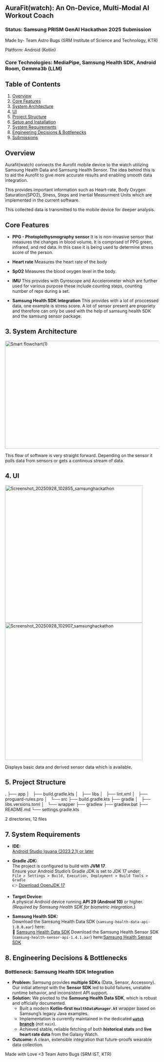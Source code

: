 ## AuraFit(watch): An On-Device, Multi-Modal AI Workout Coach
### Status: Samsung PRISM GenAI Hackathon 2025 Submission
Made by- Team Astro Bugs (SRM Institute of Science and Technology, KTR)

Platform: Android (Kotlin)

### Core Technologies: MediaPipe, Samsung Health SDK, Android Room, Gemma3b (LLM)
## Table of Contents

1. [Overview](#overview)
2. [Core Features](#core-features)
3. [System Architecture](#system-architecture)
4. [UI](#UI)
5. [Project Structure](#project-structure)
6. [Setup and Installation](#setup-and-installation)
7. [System Requirements](#system-requirements)
8. [Engineering Decisions & Bottlenecks](#engineering-decisions--bottlenecks)
9. [Submissions](#submissions)

## Overview
Aurafit(watch) connects the Aurofit mobile device to the watch utilizing Samsung Health Data and Samsung Health Sensor. The idea behind this is to aid the Aurofit to give more accurate results and enabling smooth data integration.

This provides important information such as Heart-rate, Body Oxygen Saturation(SPO2), Stress, Steps and Inertial Measurment Units which are implemented in the current software.

This collected data is transmitted to the mobile device for deeper analysis. 

## Core Features

- **PPG - Photoplethysmography sensor**
  It is is non-invasive sensor that measures the changes in blood volume. It is comprised of PPG green, infrared, and red data. In this case it is being used to determine stress score of the person.

- **Heart rate**
  Measures the heart rate of the body

- **SpO2**
  Measures the blood oxygen level in the body.

- **IMU**
  This provides with Gyroscope and Accelerometer which are further used for various purpose these include counting steps, counting number of reps during a set.

- **Samsung Health SDK Integration**
  This provides with a lot of proccessed data, one example is stress score. A lot of sensor present are propriety and therefore can only be used with the help of samsung health SDK and the samsung sensor package.

  
## 3. System Architecture
<img width="1245" height="353" alt="Smart flowchart(1)" src="https://github.com/user-attachments/assets/e7e49f19-0eea-4bb6-b3f5-85686427df6c" />

This flow of software is very straight forward. Depending on the sensor it polls data from sensors or gets a continous stream of data.

## 4. UI
<img width="450" height="450" alt="Screenshot_20250928_102855_samsunghackathon" src="https://github.com/user-attachments/assets/d882e093-4cc9-4852-836a-c6f014dea5ef" />
<img width="450" height="450" alt="Screenshot_20250928_102907_samsunghackathon" src="https://github.com/user-attachments/assets/6afc6925-097e-4662-ac43-cf1652164dab" />

Displays basic data and derived sensor data which is available.

## 5. Project Structure
.
├── app
│   ├── build.gradle.kts
│   ├── libs
│   ├── lint.xml
│   ├── proguard-rules.pro
│   └── src
├── build.gradle.kts
├── gradle
│   ├── libs.versions.toml
│   └── wrapper
├── gradlew
├── gradlew.bat
├── README.md
└── settings.gradle.kts

2 directories, 12 files

## 7. System Requirements
- **IDE:**  
  [Android Studio Iguana (2023.2.1) or later](https://developer.android.com/studio)  

- **Gradle JDK:**  
  The project is configured to build with **JVM 17**.  
  Ensure your Android Studio’s Gradle JDK is set to JDK 17 under:  
  `File > Settings > Build, Execution, Deployment > Build Tools > Gradle`  
  👉 [Download OpenJDK 17](https://adoptium.net/temurin/releases/?version=17)  

- **Target Device:**  
  A physical Android device running **API 29 (Android 10)** or higher.  
  *(Required by Samsung Health SDK for biometric integration.)*  

- **Samsung Health SDK:**  
  Download the Samsung Health Data SDK (`samsung-health-data-api-1.0.0.aar`) here:  
  🔗 [Samsung Health Data SDK](https://developer.samsung.com/health/android/data/overview.html)
  Download the Samsung Health Sensor SDK (`samsung-health-sensor-api-1.4.1.aar`) here:[Samsung Health Sensor SDK](https://developer.samsung.com/health/sensor/guide/introduction.html)
  

## 8. Engineering Decisions & Bottlenecks

### Bottleneck: Samsung Health SDK Integration

- **Problem:** Samsung provides **multiple SDKs** (Data, Sensor, Accessory). Our initial attempt with the **Sensor SDK** led to build failures, unstable runtime behavior, and inconsistent API support.  
- **Solution:** We pivoted to the **Samsung Health Data SDK**, which is robust and officially documented.  
  - Built a modern **Kotlin-first `HealthDataManager.kt`** wrapper based on Samsung’s legacy Java examples.  
  - Implementation is currently maintained in the dedicated **[`watch` branch](https://github.com/dagaayush1205/Samsung-GENAI-Hackathon/tree/watch)** (not `main`).  
  - Achieved stable, reliable fetching of both **historical stats** and **live heart rate data** from the Galaxy Watch.  
- **Outcome:** A clean, extensible integration that future-proofs wearable data collection.

Made with Love <3 
Team Astro Bugs (SRM IST, KTR)
